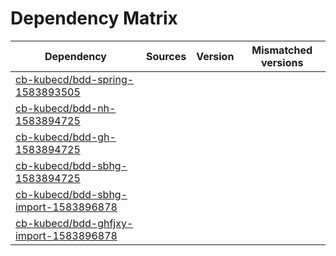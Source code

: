 # Dependency Matrix

Dependency | Sources | Version | Mismatched versions
---------- | ------- | ------- | -------------------
[cb-kubecd/bdd-spring-1583893505](https://github.com/cb-kubecd/bdd-spring-1583893505.git) |  | []() | 
[cb-kubecd/bdd-nh-1583894725](https://github.com/cb-kubecd/bdd-nh-1583894725.git) |  | []() | 
[cb-kubecd/bdd-gh-1583894725](https://github.com/cb-kubecd/bdd-gh-1583894725.git) |  | []() | 
[cb-kubecd/bdd-sbhg-1583894725](https://github.com/cb-kubecd/bdd-sbhg-1583894725.git) |  | []() | 
[cb-kubecd/bdd-sbhg-import-1583896878](https://github.com/cb-kubecd/bdd-sbhg-import-1583896878.git) |  | []() | 
[cb-kubecd/bdd-ghfjxy-import-1583896878](https://github.com/cb-kubecd/bdd-ghfjxy-import-1583896878.git) |  | []() | 
